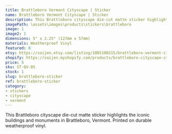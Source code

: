 ```yaml
---
title: Brattleboro Vermont Cityscape | Sticker
name: Brattleboro Vermont Cityscape | Sticker
description: This Brattleboro cityscape die-cut matte sticker highlights the iconic buildings and monuments in Brattleboro, Vermont. Printed on durable weatherproof vinyl.
imagePath: \assets\images\products\stickers\brattleboro
image: 1
image2: 1
dimensions: 5" x 2.25" (127mm x 57mm)
materials: Weatherproof Vinyl
featured: 0
etsy: https://soijen.etsy.com/listing/1085100215/brattleboro-vermont-cityscape-sticker?utm_source=Copy&utm_medium=ListingManager&utm_campaign=Share&utm_term=so.lmsm&share_time=1695258569651
shopify: https://soijen.myshopify.com/products/brattleboro-cityscape-sticker
price: 5
sku: ST-QV-05
stock: 1
slug: brattleboro-sticker
ref: brattleboro-sticker
category:
- stickers
- cityscape
- vermont
---
```

This Brattleboro cityscape die-cut matte sticker highlights the iconic buildings and monuments in Brattleboro, Vermont. Printed on durable weatherproof vinyl.
